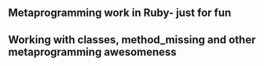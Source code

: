 ## Metaprogramming work in Ruby- just for fun  

## Working with classes, method_missing and other metaprogramming awesomeness

